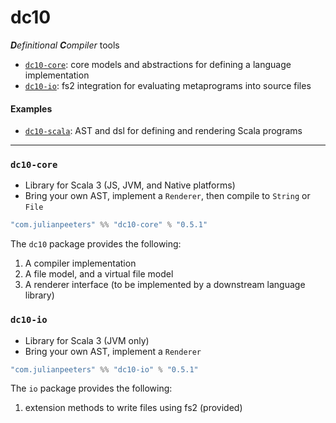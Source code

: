 # dc10
***D**efinitional* ***C**ompiler* tools
 - [`dc10-core`](#dc10-core): core models and abstractions for defining a language implementation
 - [`dc10-io`](#dc10-io): fs2 integration for evaluating metaprograms into source files


#### Examples
     
  - [`dc10-scala`](https://github.com/julianpeeters/dc10-scala): AST and dsl for defining and rendering Scala programs

</details>

-----

### `dc10-core`
 - Library for Scala 3 (JS, JVM, and Native platforms)
 - Bring your own AST, implement a `Renderer`, then compile to `String` or `File`

```scala
"com.julianpeeters" %% "dc10-core" % "0.5.1"
```

The `dc10` package provides the following:

1. A compiler implementation
2. A file model, and a virtual file model
3. A renderer interface (to be implemented by a downstream language library)


### `dc10-io`
 - Library for Scala 3 (JVM only)
 - Bring your own AST, implement a `Renderer`

```scala
"com.julianpeeters" %% "dc10-io" % "0.5.1"
```
The `io` package provides the following:

1. extension methods to write files using fs2 (provided)